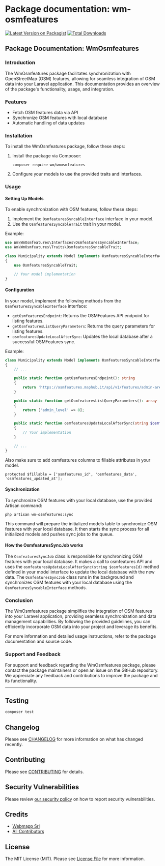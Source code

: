 # Package documentation: wm-osmfeatures

[![Latest Version on Packagist](https://img.shields.io/packagist/v/webmapp/wm-osmfeatures.svg?style=flat-square)](https://packagist.org/packages/webmapp/wm-osmfeatures)
[![Total Downloads](https://img.shields.io/packagist/dt/webmapp/wm-osmfeatures.svg?style=flat-square)](https://packagist.org/packages/webmapp/wm-osmfeatures)

## Package Documentation: WmOsmfeatures

### Introduction

The WmOsmfeatures package facilitates synchronization with OpenStreetMap (OSM) features, allowing for seamless integration of OSM data into your Laravel application. This documentation provides an overview of the package's functionality, usage, and integration.

### Features

-   Fetch OSM features data via API
-   Synchronize OSM features with local database
-   Automatic handling of data updates

### Installation

To install the WmOsmfeatures package, follow these steps:

1. Install the package via Composer:

    ```
    composer require wm/wmosmfeatures
    ```

2. Configure your models to use the provided traits and interfaces.

### Usage

#### Setting Up Models

To enable synchronization with OSM features, follow these steps:

1. Implement the `OsmfeaturesSyncableInterface` interface in your model.
2. Use the `OsmfeaturesSyncableTrait` trait in your model.

Example:

```php
use Wm\WmOsmfeatures\Interfaces\OsmfeaturesSyncableInterface;
use Wm\WmOsmfeatures\Traits\OsmfeaturesSyncableTrait;

class Municipality extends Model implements OsmfeaturesSyncableInterface
{
    use OsmfeaturesSyncableTrait;

    // Your model implementation
}
```

#### Configuration

In your model, implement the following methods from the `OsmfeaturesSyncableInterface` interface:

-   `getOsmfeaturesEndpoint`: Returns the OSMFeatures API endpoint for listing features.
-   `getOsmfeaturesListQueryParameters`: Returns the query parameters for listing features.
-   `osmfeaturesUpdateLocalAfterSync`: Updates the local database after a successful OSMFeatures sync.

Example:

```php
class Municipality extends Model implements OsmfeaturesSyncableInterface
{
    // ...

    public static function getOsmfeaturesEndpoint(): string
    {
        return 'https://osmfeatures.maphub.it/api/v1/features/admin-areas/';
    }

    public static function getOsmfeaturesListQueryParameters(): array
    {
        return ['admin_level' => 8];
    }

    public static function osmfeaturesUpdateLocalAfterSync(string $osmfeaturesId): void
    {
        // Your implementation
    }

    // ...
}
```

Also make sure to add osmfeatures columns to fillable attributes in your model.

```
protected $fillable = ['osmfeatures_id', 'osmfeatures_data', 'osmfeatures_updated_at'];
```

#### Synchronization

To synchronize OSM features with your local database, use the provided Artisan command:

```
php artisan wm-osmfeatures:sync
```

This command will prepare the initialized models table to synchronize OSM features with your local database. It then
starts the sync process for all initialized models and pushes sync jobs to the queue.

#### How the OsmfeaturesSyncJob works

The `OsmfeaturesSyncJob` class is responsible for synchronizing OSM features with your local database. It makes a call to osmfeatures API and uses the `osmfeaturesUpdateLocalAfterSync(string $osmfeaturesId)` method defined in your model interface to update the local database with the new data. The `OsmfeaturesSyncJob` class runs in the background and synchronizes OSM features with your local database using the `OsmfeaturesSyncableInterface` methods.

### Conclusion

The WmOsmfeatures package simplifies the integration of OSM features into your Laravel application, providing seamless synchronization and data management capabilities. By following the provided guidelines, you can efficiently incorporate OSM data into your project and leverage its benefits.

For more information and detailed usage instructions, refer to the package documentation and source code.

### Support and Feedback

For support and feedback regarding the WmOsmfeatures package, please contact the package maintainers or open an issue on the GitHub repository. We appreciate any feedback and contributions to improve the package and its functionality.

---


## Testing

```bash
composer test
```

## Changelog

Please see [CHANGELOG](CHANGELOG.md) for more information on what has changed recently.

## Contributing

Please see [CONTRIBUTING](CONTRIBUTING.md) for details.

## Security Vulnerabilities

Please review [our security policy](../../security/policy) on how to report security vulnerabilities.

## Credits

-   [Webmapp Srl](https://github.com/webmappsrl)
-   [All Contributors](../../contributors)

## License

The MIT License (MIT). Please see [License File](LICENSE.md) for more information.
